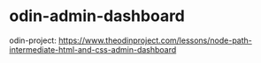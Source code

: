 # odin-admin-dashboard
odin-project: https://www.theodinproject.com/lessons/node-path-intermediate-html-and-css-admin-dashboard
